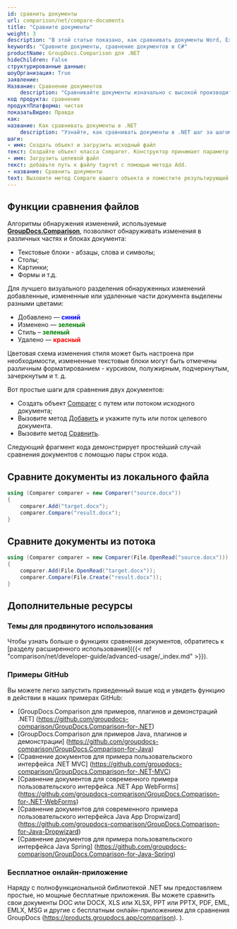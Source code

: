 ```yaml
---
id: сравнить документы
url: comparison/net/compare-documents
title: "Сравните документы"
weight: 3
description: "В этой статье показано, как сравнивать документы Word, Excel, PowerPoint, Outlook, OneNote, PDF, Image, HTML, AutoCAD, Visio, OpenDocument, OneNote с помощью GroupDocs.Comparison для .NET."
keywords: "Сравните документы, сравнение документов в C#"
productName: GroupDocs.Comparison для .NET
hideChildren: False
структурированные данные:
шоуОрганизация: True
заявление:
Название: Сравнение документов
    description: "Сравнивайте документы изначально с высокой производительностью, используя язык C# и GroupDocs.Comparison для .NET."
код продукта: сравнение
продуктПлатформа: чистая
показатьВидео: Правда
как:
название: Как сравнивать документы в .NET
    description: "Узнайте, как сравнивать документы в .NET шаг за шагом"
шаги:
- имя: Создать объект и загрузить исходный файл
текст: Создайте объект класса Comparer. Конструктор принимает параметр пути к исходному файлу. Вы можете указать абсолютный или относительный путь к файлу в соответствии с вашими требованиями.
- имя: Загрузить целевой файл
текст: добавьте путь к файлу tagret с помощью метода Add.
- название: Сравнить документы
text: Вызовите метод Compare вашего объекта и поместите результирующий параметр пути к файлу.
---
```

## Функции сравнения файлов

Алгоритмы обнаружения изменений, используемые **[GroupDocs.Comparison](https://products.groupdocs.com/comparison/net)**, позволяют обнаруживать изменения в различных частях и блоках документа:

* Текстовые блоки - абзацы, слова и символы;
* Столы;
* Картинки;
* Формы и т.д.
    


Для лучшего визуального разделения обнаруженных изменений добавленные, измененные или удаленные части документа выделены разными цветами:

* Добавлено — <font color="blue">**синий**</font>
* Изменено — <font color="green">**зеленый**</font>
* Стиль – <font color="green">**зеленый**</font>
* Удалено — <font color="red">**красный**</font>

Цветовая схема изменения стиля может быть настроена при необходимости, измененные текстовые блоки могут быть отмечены различным форматированием - курсивом, полужирным, подчеркнутым, зачеркнутым и т. д.

Вот простые шаги для сравнения двух документов:
* Создать объект [Comparer](https://apireference.groupdocs.com/net/comparison/groupdocs.comparison/comparer) с путем или потоком исходного документа;
* Вызовите метод [Добавить](https://apireference.groupdocs.com/net/comparison/groupdocs.comparison/comparer/methods/add/index) и укажите путь или поток целевого документа.
* Вызовите метод [Сравнить](https://apireference.groupdocs.com/net/comparison/groupdocs.comparison/comparer/methods/compare/index).

Следующий фрагмент кода демонстрирует простейший случай сравнения документов с помощью пары строк кода.

## Сравните документы из локального файла

```csharp
using (Comparer comparer = new Comparer("source.docx"))
{
	comparer.Add("target.docx");
	comparer.Compare("result.docx");
}
```

## Сравните документы из потока

```csharp
using (Comparer comparer = new Comparer(File.OpenRead("source.docx")))
{
	comparer.Add(File.OpenRead("target.docx"));
	comparer.Compare(File.Create("result.docx"));
}
```

## Дополнительные ресурсы
### Темы для продвинутого использования
Чтобы узнать больше о функциях сравнения документов, обратитесь к [разделу расширенного использования]({{< ref "comparison/net/developer-guide/advanced-usage/_index.md" >}}).

### Примеры GitHub
Вы можете легко запустить приведенный выше код и увидеть функцию в действии в наших примерах GitHub:
* [GroupDocs.Comparison для примеров, плагинов и демонстраций .NET] (https://github.com/groupdocs-comparison/GroupDocs.Comparison-for-.NET)
* [GroupDocs.Comparison для примеров Java, плагинов и демонстрации] (https://github.com/groupdocs-comparison/GroupDocs.Comparison-for-Java)
* [Сравнение документов для примера пользовательского интерфейса .NET MVC] (https://github.com/groupdocs-comparison/GroupDocs.Comparison-for-.NET-MVC)
* [Сравнение документов для современного примера пользовательского интерфейса .NET App WebForms] (https://github.com/groupdocs-comparison/GroupDocs.Comparison-for-.NET-WebForms)
* [Сравнение документов для современного примера пользовательского интерфейса Java App Dropwizard] (https://github.com/groupdocs-comparison/GroupDocs.Comparison-for-Java-Dropwizard)
* [Сравнение документов для примера пользовательского интерфейса Java Spring] (https://github.com/groupdocs-comparison/GroupDocs.Comparison-for-Java-Spring)
    


### Бесплатное онлайн-приложение
Наряду с полнофункциональной библиотекой .NET мы предоставляем простые, но мощные бесплатные приложения.
Вы можете сравнить свои документы DOC или DOCX, XLS или XLSX, PPT или PPTX, PDF, EML, EMLX, MSG и другие с бесплатным онлайн-приложением для сравнения GroupDocs (https://products.groupdocs.app/comparison). ).

